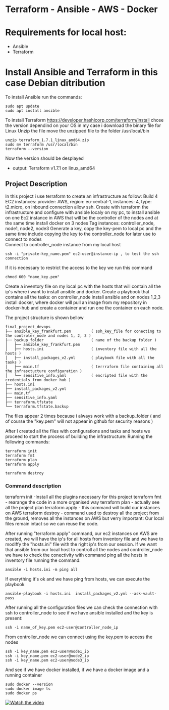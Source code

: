 # Terraform - Ansible - AWS - Docker

# Requirements for local host:

- Ansible 
- Terraform

# Install Ansible and Terraform in this case Debian ditribution
To install Ansible run the commands: 

```
sudo apt update
sudo apt install ansible
```

To install Terraform
https://developer.hashicorp.com/terraform/install
chose the version dependind on your OS
in my case i download the binary file for Linux 
Unzip the file move the unzipped file to the folder /usr/local/bin

```
unzip terraform_1.7.1_linux_amd64.zip
sudo mv terraform /usr/local/bin
terraform --version
```
Now the version should be desplayed 
- output: Terraform v1.7.1 on linux_amd64

## Project Description

In this project i use terraform to create an infrastructure as follow:
Build 4 EC2 instances: provider: AWS, region: eu-central-1, instances: 4, type: t2.micro, on inbound connection allow ssh.
Create with terraform the infrastructure and configure with ansible localy on my pc, to install ansible on one Ec2 instance in AWS that will be the controller of the nodes and at the same time install docker on 3 nodes 
Tag instances: controller_node, node1, node2, node3
Generate a key, copy the key-pem to local pc and the same time include copying the key to the controller_node for later use to connect to nodes  
Connect to controller_node instance from my local host

```
ssh -i "private-key_name.pem" ec2-user@instance-ip , to test the ssh connection
```

If it is necessary to restrict the access to the key we run this command

```
chmod 600 "name_key.pem"
```

Create a inventory file on my local pc with the hosts that will contain all the ip's where i want to install  ansible and docker.
Create a playbook that contains all the tasks: on controller_node install ansible and on nodes 1,2,3 install docker, where docker will pull an image from my repository in docker-hub and create a container and run one the container on each node.

The project structure is shown bellow

```
final_project_devops
├── ansible_key_frankfurt.pem         ( ssh_key_file for conecting to the controler_node and nodes 1, 2, 3 )
├── backup_folder                     ( name of the backup folder )
│   ├── ansible_key_frankfurt.pem
│   ├── hosts.ini                     ( inventory file with all the hosts )
│   ├── install_packages_v2.yml       ( playbook file with all the tasks )
│   ├── main.tf                       ( terrraform file containing all the infrasctucture configuration )
│   └── sensitive_info.yaml           ( encripted file with the credentials from docker hub )
├── hosts.ini
├── install_packages_v2.yml
├── main.tf
├── sensitive_info.yaml
├── terraform.tfstate
└── terraform.tfstate.backup
```

The files appear 2 times because i always work with a backup_folder ( and of course the "key.pem" will not appear in github for security reasons ) 

After I created all the files with configurations and tasks and hosts we proceed to start the process of building the infrastructure:
 Running the following commands:
 
```
terraform init
terraform fmt
terraform plan
terraform apply
```
```
terraform destroy
```

### Command description

terraform init -Install all the plugins necessary for this project
terraform fmt - rearange the code in a more organised way
terraform plan - actually see all the project plan
terraform apply - this command will build our instances on AWS 
terraform destroy - command used to destroy all the project from the ground, removes all the instances on AWS but verry important: Our local files remain intact so we can reuse the code. 

After running "terraform apply" command, our ec2 instances on AWS are created, we will have the ip's for all hosts from inventory file and we have to modiffy the "hosts.ini" file with the right ip's from our session.
If we want that ansible from our local host to controll all the nodes and controller_node we have to check the conectivity with command ping all the hosts in inventory file running the command: 

```
ansible -i hosts.ini -m ping all
```
If everything it's ok and we have ping from hosts, we can execute the playbook

```
ansible-playbook -i hosts.ini  install_packages_v2.yml --ask-vault-pass
```

After running all the configuration files we can check the connection with ssh to controller_node to see if we have ansible installed and the key is present:

```
ssh -i name_of_key.pem ec2-user@controller_node_ip 
```

From controller_node we can connect using the key.pem to access the nodes
  
```
ssh -i key_name.pem ec2-user@node1_ip
ssh -i key_name.pem ec2-user@node2_ip
ssh -i key_name.pem ec2-user@node3_ip
```

And see if we have docker installed, if we have a docker image and a running container

```
sudo docker --version  
sudo docker image ls
sudo docker ps
```

[![Watch the video](https://img.youtube.com/vi/v-pjYFohTkI/hqdefault.jpg)](https://www.youtube.com/embed/v-pjYFohTkI)

